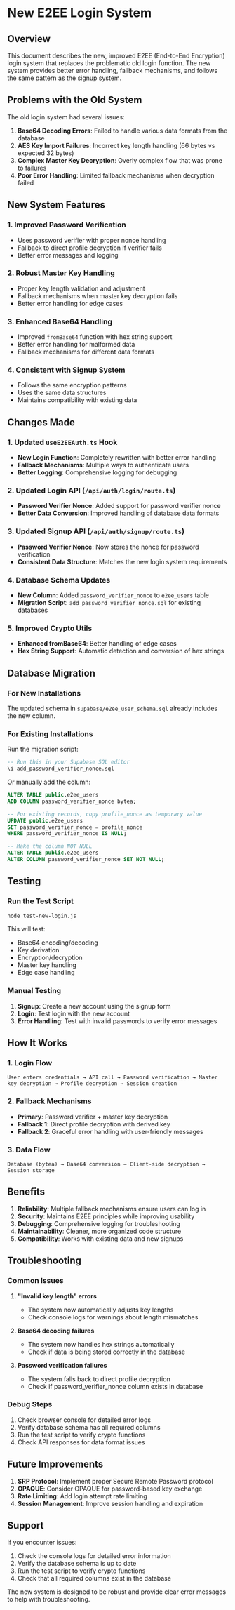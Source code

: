 # New E2EE Login System

## Overview

This document describes the new, improved E2EE (End-to-End Encryption) login system that replaces the problematic old login function. The new system provides better error handling, fallback mechanisms, and follows the same pattern as the signup system.

## Problems with the Old System

The old login system had several issues:

1. **Base64 Decoding Errors**: Failed to handle various data formats from the database
2. **AES Key Import Failures**: Incorrect key length handling (66 bytes vs expected 32 bytes)
3. **Complex Master Key Decryption**: Overly complex flow that was prone to failures
4. **Poor Error Handling**: Limited fallback mechanisms when decryption failed

## New System Features

### 1. Improved Password Verification
- Uses password verifier with proper nonce handling
- Fallback to direct profile decryption if verifier fails
- Better error messages and logging

### 2. Robust Master Key Handling
- Proper key length validation and adjustment
- Fallback mechanisms when master key decryption fails
- Better error handling for edge cases

### 3. Enhanced Base64 Handling
- Improved `fromBase64` function with hex string support
- Better error handling for malformed data
- Fallback mechanisms for different data formats

### 4. Consistent with Signup System
- Follows the same encryption patterns
- Uses the same data structures
- Maintains compatibility with existing data

## Changes Made

### 1. Updated `useE2EEAuth.ts` Hook
- **New Login Function**: Completely rewritten with better error handling
- **Fallback Mechanisms**: Multiple ways to authenticate users
- **Better Logging**: Comprehensive logging for debugging

### 2. Updated Login API (`/api/auth/login/route.ts`)
- **Password Verifier Nonce**: Added support for password verifier nonce
- **Better Data Conversion**: Improved handling of database data formats

### 3. Updated Signup API (`/api/auth/signup/route.ts`)
- **Password Verifier Nonce**: Now stores the nonce for password verification
- **Consistent Data Structure**: Matches the new login system requirements

### 4. Database Schema Updates
- **New Column**: Added `password_verifier_nonce` to `e2ee_users` table
- **Migration Script**: `add_password_verifier_nonce.sql` for existing databases

### 5. Improved Crypto Utils
- **Enhanced fromBase64**: Better handling of edge cases
- **Hex String Support**: Automatic detection and conversion of hex strings

## Database Migration

### For New Installations
The updated schema in `supabase/e2ee_user_schema.sql` already includes the new column.

### For Existing Installations
Run the migration script:

```sql
-- Run this in your Supabase SQL editor
\i add_password_verifier_nonce.sql
```

Or manually add the column:

```sql
ALTER TABLE public.e2ee_users 
ADD COLUMN password_verifier_nonce bytea;

-- For existing records, copy profile_nonce as temporary value
UPDATE public.e2ee_users 
SET password_verifier_nonce = profile_nonce 
WHERE password_verifier_nonce IS NULL;

-- Make the column NOT NULL
ALTER TABLE public.e2ee_users 
ALTER COLUMN password_verifier_nonce SET NOT NULL;
```

## Testing

### Run the Test Script
```bash
node test-new-login.js
```

This will test:
- Base64 encoding/decoding
- Key derivation
- Encryption/decryption
- Master key handling
- Edge case handling

### Manual Testing
1. **Signup**: Create a new account using the signup form
2. **Login**: Test login with the new account
3. **Error Handling**: Test with invalid passwords to verify error messages

## How It Works

### 1. Login Flow
```
User enters credentials → API call → Password verification → Master key decryption → Profile decryption → Session creation
```

### 2. Fallback Mechanisms
- **Primary**: Password verifier + master key decryption
- **Fallback 1**: Direct profile decryption with derived key
- **Fallback 2**: Graceful error handling with user-friendly messages

### 3. Data Flow
```
Database (bytea) → Base64 conversion → Client-side decryption → Session storage
```

## Benefits

1. **Reliability**: Multiple fallback mechanisms ensure users can log in
2. **Security**: Maintains E2EE principles while improving usability
3. **Debugging**: Comprehensive logging for troubleshooting
4. **Maintainability**: Cleaner, more organized code structure
5. **Compatibility**: Works with existing data and new signups

## Troubleshooting

### Common Issues

1. **"Invalid key length" errors**
   - The system now automatically adjusts key lengths
   - Check console logs for warnings about length mismatches

2. **Base64 decoding failures**
   - The system now handles hex strings automatically
   - Check if data is being stored correctly in the database

3. **Password verification failures**
   - The system falls back to direct profile decryption
   - Check if password_verifier_nonce column exists in database

### Debug Steps

1. Check browser console for detailed error logs
2. Verify database schema has all required columns
3. Run the test script to verify crypto functions
4. Check API responses for data format issues

## Future Improvements

1. **SRP Protocol**: Implement proper Secure Remote Password protocol
2. **OPAQUE**: Consider OPAQUE for password-based key exchange
3. **Rate Limiting**: Add login attempt rate limiting
4. **Session Management**: Improve session handling and expiration

## Support

If you encounter issues:

1. Check the console logs for detailed error information
2. Verify the database schema is up to date
3. Run the test script to verify crypto functions
4. Check that all required columns exist in the database

The new system is designed to be robust and provide clear error messages to help with troubleshooting.
